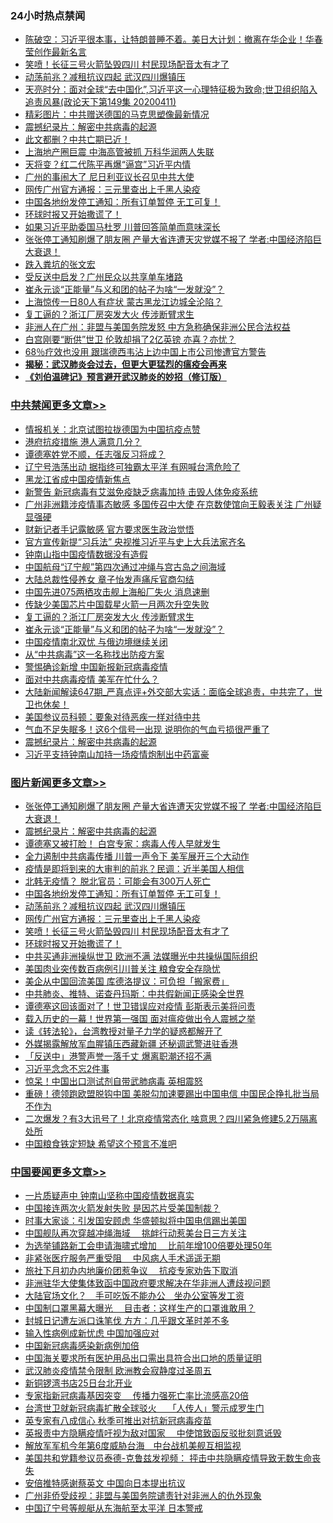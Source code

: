 <div class="catlist">
<h3>24小时热点禁闻</h3>
<ul>
<li><a href="https://github.com/fqnews/bnews/blob/master/cbnews/20200412/1310620.md">陈破空：习近平很本事，让特朗普睡不着。美日大计划：撤离在华企业！华春莹创作最新名言 </a></li>
<li><a href="https://github.com/fqnews/bnews/blob/master/topimagenews/20200412/1310674.md">笑喷！长征三号火箭坠毁四川 村民现场配音太有才了</a></li>
<li><a href="https://github.com/fqnews/bnews/blob/master/topimagenews/20200412/1310676.md">动荡前兆？减租抗议四起 武汉四川爆镇压</a></li>
<li><a href="https://github.com/fqnews/bnews/blob/master/cbnews/20200412/1310618.md">天亮时分：面对全球“去中国化”,习近平这一心理特征极为致命;世卫组织陷入追责风暴(政论天下第149集 20200411) </a></li>
<li><a href="https://github.com/fqnews/bnews/blob/master/cbnews/20200412/1310623.md">精彩图片：中共赠送德国的马克思塑像最新情况</a></li>
<li><a href="https://github.com/fqnews/bnews/blob/master/comments/20200412/1310987.md">震撼纪录片：解密中共病毒的起源</a></li>
<li><a href="https://github.com/fqnews/bnews/blob/master/finance/20200412/1310713.md">此文都删？中共亡期已近！</a></li>
<li><a href="https://github.com/fqnews/bnews/blob/master/cnnews/20200412/1311112.md">上海地产圈巨震 中海高管被抓 万科华润两人失联</a></li>
<li><a href="https://github.com/fqnews/bnews/blob/master/comments/20200412/1310855.md">天将变？红二代陈平再爆“逼宫”习近平内情</a></li>
<li><a href="https://github.com/fqnews/bnews/blob/master/cbnews/20200412/1310690.md">广州的事闹大了 尼日利亚议长召见中共大使</a></li>
<li><a href="https://github.com/fqnews/bnews/blob/master/topimagenews/20200412/1310675.md">网传广州官方通报：三元里查出上千黑人染疫</a></li>
<li><a href="https://github.com/fqnews/bnews/blob/master/topimagenews/20200412/1311004.md">中国各地纷发停工通知：所有订单暂停 无工可复！</a></li>
<li><a href="https://github.com/fqnews/bnews/blob/master/topimagenews/20200412/1310673.md">环球时报又开始撒谎了！</a></li>
<li><a href="https://github.com/fqnews/bnews/blob/master/cbnews/20200412/1310689.md">如果习近平助委国马杜罗 川普回答简单而意味深长</a></li>
<li><a href="https://github.com/fqnews/bnews/blob/master/topimagenews/20200412/1311156.md">张张停工通知刷爆了朋友圈 产量大省连遭天灾党媒不报了 学者:中国经济陷巨大衰退！</a></li>
<li><a href="https://github.com/fqnews/bnews/blob/master/ssgc/20200412/1311149.md">跌入粪坑的张文宏</a></li>
<li><a href="https://github.com/fqnews/bnews/blob/master/cbnews/20200412/1310968.md">受反送中启发？广州民众以共享单车堵路</a></li>
<li><a href="https://github.com/fqnews/bnews/blob/master/cbnews/20200412/1311092.md">崔永元谈“正能量”与义和团的帖子为啥“一发就没”？</a></li>
<li><a href="https://github.com/fqnews/bnews/blob/master/cbnews/20200412/1310990.md">上海惊传一日80人有症状 蒙古黑龙江边城全沦陷？</a></li>
<li><a href="https://github.com/fqnews/bnews/blob/master/cbnews/20200412/1311095.md">复工逼的？浙江厂房突发大火 传涉断臂求生</a></li>
<li><a href="https://github.com/fqnews/bnews/blob/master/worldnews/usa/20200412/1310652.md">非洲人在广州：非盟与美国务院发怒 中方急称确保非洲公民合法权益</a></li>
<li><a href="https://github.com/fqnews/bnews/blob/master/worldnews/20200412/1311021.md">白宫刚要“断供”世卫 伦敦却捐了2亿英镑 亦喜？亦忧？</a></li>
<li><a href="https://github.com/fqnews/bnews/blob/master/cnnews/20200412/1310760.md">68％疗效也没用 跟瑞德西韦沾上边中国上市公司惨遭官方警告</a></li>
<li><b><a href="https://github.com/fqnews/bnews/blob/master/comments/20200211/1275071.md" target="_blank">揭秘：武汉肺炎会过去，但更大更猛烈的瘟疫会再来</a></b></li>
<li><b><a href="https://github.com/fqnews/bnews/blob/master/comments/20200207/1272816.md" target="_blank">《刘伯温碑记》预言避开武汉肺炎的妙招（修订版）</a></b></li>
</ul>
</div>

<div class="catlist">
<h3><a href="https://github.com/fqnews/bnews/blob/master/cbnews/" target="_blank">中共禁闻</a><span><a href="https://github.com/fqnews/bnews/blob/master/cbnews/" target="_blank" rel="nofollow">更多文章>></a></span></h3>
<ul>
<li><a href="https://github.com/fqnews/bnews/blob/master/cbnews/20200413/1311194.md" target="_blank">情报机关：北京试图拉拢德国为中国抗疫点赞</a></li>
<li><a href="https://github.com/fqnews/bnews/blob/master/cbnews/20200412/1311186.md" target="_blank">港府抗疫措施 港人满意几分？</a></li>
<li><a href="https://github.com/fqnews/bnews/blob/master/cbnews/20200412/1311180.md" target="_blank">谭德塞姓党不顺，任志强反习将成？</a></li>
<li><a href="https://github.com/fqnews/bnews/blob/master/cbnews/20200412/1311177.md" target="_blank">辽宁号浩荡出动 据指终可独霸太平洋 有网喊台湾危险了</a></li>
<li><a href="https://github.com/fqnews/bnews/blob/master/cbnews/20200412/1311171.md" target="_blank">黑龙江省成中国疫情新焦点</a></li>
<li><a href="https://github.com/fqnews/bnews/blob/master/cbnews/20200412/1311167.md" target="_blank">新警告 新冠病毒有艾滋免疫缺乏病毒加持 击毁人体免疫系统</a></li>
<li><a href="https://github.com/fqnews/bnews/blob/master/cbnews/20200412/1311166.md" target="_blank">广州非洲籍涉疫情事态敏感 多国传召中大使 在京数使馆向王毅表关注 广州疑显强硬</a></li>
<li><a href="https://github.com/fqnews/bnews/blob/master/cbnews/20200412/1311160.md" target="_blank">财新记者手记露敏感 官方要求医生政治觉悟</a></li>
<li><a href="https://github.com/fqnews/bnews/blob/master/cbnews/20200412/1311155.md" target="_blank">官方宣传新提“习兵法” 央视推习近平与史上大兵法家齐名</a></li>
<li><a href="https://github.com/fqnews/bnews/blob/master/cbnews/20200412/1311146.md" target="_blank">钟南山指中国疫情数据没有造假</a></li>
<li><a href="https://github.com/fqnews/bnews/blob/master/cbnews/20200412/1311134.md" target="_blank">中国航母“辽宁舰”第四次通过冲绳与宫古岛之间海域</a></li>
<li><a href="https://github.com/fqnews/bnews/blob/master/cbnews/20200412/1311106.md" target="_blank">大陆总裁性侵养女 章子怡发声痛斥官商勾结</a></li>
<li><a href="https://github.com/fqnews/bnews/blob/master/cbnews/20200412/1311099.md" target="_blank">中国先进075两栖攻击舰上海船厂失火 消息速删</a></li>
<li><a href="https://github.com/fqnews/bnews/blob/master/cbnews/20200412/1311098.md" target="_blank">传缺少美国芯片中国载星火箭一月两次升空失败</a></li>
<li><a href="https://github.com/fqnews/bnews/blob/master/cbnews/20200412/1311095.md" target="_blank">复工逼的？浙江厂房突发大火 传涉断臂求生</a></li>
<li><a href="https://github.com/fqnews/bnews/blob/master/cbnews/20200412/1311092.md" target="_blank">崔永元谈“正能量”与义和团的帖子为啥“一发就没”？</a></li>
<li><a href="https://github.com/fqnews/bnews/blob/master/cbnews/20200412/1311091.md" target="_blank">中国疫情南北双忧 与俄边境继续关闭</a></li>
<li><a href="https://github.com/fqnews/bnews/blob/master/comments/20200412/1311062.md" target="_blank">从“中共病毒”这一名称找出防疫方案</a></li>
<li><a href="https://github.com/fqnews/bnews/blob/master/cbnews/20200412/1311090.md" target="_blank">警惕确诊新增 中国新报新冠病毒疫情</a></li>
<li><a href="https://github.com/fqnews/bnews/blob/master/cbnews/20200412/1311088.md" target="_blank">面对中共病毒疫情 美军在忙什么？</a></li>
<li><a href="https://github.com/fqnews/bnews/blob/master/cbnews/20200412/1311040.md" target="_blank">大陆新闻解读647期_严真点评+外交部大实话：面临全球追责，中共完了，世卫也休矣！</a></li>
<li><a href="https://github.com/fqnews/bnews/blob/master/cbnews/20200412/1311034.md" target="_blank">美国参议员科顿：要象对待恶疾一样对待中共</a></li>
<li><a href="https://github.com/fqnews/bnews/blob/master/cbnews/20200412/1311035.md" target="_blank">气血不足失眠多！这6个信号一出现 说明你的气血亏损很严重了</a></li>
<li><a href="https://github.com/fqnews/bnews/blob/master/comments/20200412/1310987.md" target="_blank">震撼纪录片：解密中共病毒的起源</a></li>
<li><a href="https://github.com/fqnews/bnews/blob/master/cbnews/20200412/1311019.md" target="_blank">习近平支持钟南山加持一场疫情炮制出中药富豪</a></li>

</ul>
</div>
<div class="catlist">
<h3><a href="https://github.com/fqnews/bnews/blob/master/topimagenews/" target="_blank">图片新闻</a><span><a href="https://github.com/fqnews/bnews/blob/master/topimagenews/" target="_blank" rel="nofollow">更多文章>></a></span></h3>
<ul>
<li><a href="https://github.com/fqnews/bnews/blob/master/topimagenews/20200412/1311156.md" target="_blank">张张停工通知刷爆了朋友圈 产量大省连遭天灾党媒不报了 学者:中国经济陷巨大衰退！</a></li>
<li><a href="https://github.com/fqnews/bnews/blob/master/comments/20200412/1310987.md" target="_blank">震撼纪录片：解密中共病毒的起源</a></li>
<li><a href="https://github.com/fqnews/bnews/blob/master/topimagenews/20200412/1311028.md" target="_blank">谭德塞又被打脸！ 白宫专家：病毒人传人早就发生</a></li>
<li><a href="https://github.com/fqnews/bnews/blob/master/topimagenews/20200412/1311027.md" target="_blank">全力遏制中共病毒传播 川普一声令下 美军展开三个大动作</a></li>
<li><a href="https://github.com/fqnews/bnews/blob/master/topimagenews/20200412/1311026.md" target="_blank">疫情是即将到来的大审判的前兆？民调：近半美国人相信</a></li>
<li><a href="https://github.com/fqnews/bnews/blob/master/topimagenews/20200412/1311020.md" target="_blank">北韩无疫情？ 脱北官员：可能会有300万人死亡</a></li>
<li><a href="https://github.com/fqnews/bnews/blob/master/topimagenews/20200412/1311004.md" target="_blank">中国各地纷发停工通知：所有订单暂停 无工可复！</a></li>
<li><a href="https://github.com/fqnews/bnews/blob/master/topimagenews/20200412/1310676.md" target="_blank">动荡前兆？减租抗议四起 武汉四川爆镇压</a></li>
<li><a href="https://github.com/fqnews/bnews/blob/master/topimagenews/20200412/1310675.md" target="_blank">网传广州官方通报：三元里查出上千黑人染疫</a></li>
<li><a href="https://github.com/fqnews/bnews/blob/master/topimagenews/20200412/1310674.md" target="_blank">笑喷！长征三号火箭坠毁四川 村民现场配音太有才了</a></li>
<li><a href="https://github.com/fqnews/bnews/blob/master/topimagenews/20200412/1310673.md" target="_blank">环球时报又开始撒谎了！</a></li>
<li><a href="https://github.com/fqnews/bnews/blob/master/topimagenews/20200412/1310672.md" target="_blank">中共买通非洲操纵世卫 欧洲不满 法媒曝光中共操纵国际组织</a></li>
<li><a href="https://github.com/fqnews/bnews/blob/master/topimagenews/20200412/1310671.md" target="_blank">美国肉业突传数百病例引川普关注 粮食安全存隐忧</a></li>
<li><a href="https://github.com/fqnews/bnews/blob/master/topimagenews/20200412/1310670.md" target="_blank">美企从中国回流美国 库德洛提议：可负担「搬家费」</a></li>
<li><a href="https://github.com/fqnews/bnews/blob/master/topimagenews/20200411/1310562.md" target="_blank">中共肺炎、推特、诺查丹玛斯：中共假新闻正感染全世界</a></li>
<li><a href="https://github.com/fqnews/bnews/blob/master/topimagenews/20200411/1310561.md" target="_blank">谭德塞这回该面对了！世卫错误应对疫情 彭斯表示美将问责</a></li>
<li><a href="https://github.com/fqnews/bnews/blob/master/topimagenews/20200411/1310463.md" target="_blank">载入历史的一幕！世界第一强国 面对瘟疫做出令人震撼之举</a></li>
<li><a href="https://github.com/fqnews/bnews/blob/master/comments/20200411/1310189.md" target="_blank">读《转法轮》，台湾教授对量子力学的疑惑都解开了</a></li>
<li><a href="https://github.com/fqnews/bnews/blob/master/topimagenews/20200411/1310310.md" target="_blank">外媒揭露解放军血腥镇压西藏新疆 还秘调武警进驻香港</a></li>
<li><a href="https://github.com/fqnews/bnews/blob/master/topimagenews/20200411/1310296.md" target="_blank">「反送中」港警声誉一落千丈 爆离职潮还招不满</a></li>
<li><a href="https://github.com/fqnews/bnews/blob/master/topimagenews/20200411/1310206.md" target="_blank">习近平念念不忘2件事</a></li>
<li><a href="https://github.com/fqnews/bnews/blob/master/topimagenews/20200410/1310163.md" target="_blank">惊呆！中国出口测试剂自带武肺病毒 英相震怒</a></li>
<li><a href="https://github.com/fqnews/bnews/blob/master/topimagenews/20200410/1310133.md" target="_blank">重磅！德领跑欧盟脱钩中国 美脱勾加速要踢出中国电信 中国民企挣扎批当局不作为</a></li>
<li><a href="https://github.com/fqnews/bnews/blob/master/topimagenews/20200410/1310034.md" target="_blank">二次爆发？有3大讯号了！北京疫情常态化 啥意思？四川紧急修建5.2万隔离处所</a></li>
<li><a href="https://github.com/fqnews/bnews/blob/master/topimagenews/20200410/1309960.md" target="_blank">中国粮食铁定短缺 希望这个预言不准吧</a></li>

</ul>
</div>
<div class="catlist">
<h3><a href="https://github.com/fqnews/bnews/blob/master/headline/" target="_blank">中国要闻</a><span><a href="https://github.com/fqnews/bnews/blob/master/headline/" target="_blank" rel="nofollow">更多文章>></a></span></h3>
<ul>
<li><a href="https://github.com/fqnews/bnews/blob/master/headline/20200413/1311190.md" target="_blank">一片质疑声中 钟南山坚称中国疫情数据真实</a></li>
<li><a href="https://github.com/fqnews/bnews/blob/master/headline/20200413/1311189.md" target="_blank">中国接连两次火箭发射失败 是因芯片受美国制裁？</a></li>
<li><a href="https://github.com/fqnews/bnews/blob/master/headline/20200412/1311185.md" target="_blank">时事大家谈：引发国安顾虑 华盛顿拟将中国电信踢出美国</a></li>
<li><a href="https://github.com/fqnews/bnews/blob/master/headline/20200412/1311170.md" target="_blank">中国舰队再次穿越冲绳海域　  挑衅行动惹美台日三方关注</a></li>
<li><a href="https://github.com/fqnews/bnews/blob/master/headline/20200412/1311169.md" target="_blank">为选举铺路新工会申请海啸式增加　  比前年增100倍要处理50年</a></li>
<li><a href="https://github.com/fqnews/bnews/blob/master/headline/20200412/1311162.md" target="_blank">非紧张医疗服务严重受阻　  中风病人手术遥遥无期</a></li>
<li><a href="https://github.com/fqnews/bnews/blob/master/headline/20200412/1311161.md" target="_blank">旅社下月初办内地廉价团惹争议　  抗疫专家劝告下取消</a></li>
<li><a href="https://github.com/fqnews/bnews/blob/master/headline/20200412/1311147.md" target="_blank">非洲驻华大使集体致函中国政府要求解决在华非洲人遭歧视问题</a></li>
<li><a href="https://github.com/fqnews/bnews/blob/master/headline/20200412/1311145.md" target="_blank">大陆官场文化？　手可吃饭不能办公　坐办公室等发工资</a></li>
<li><a href="https://github.com/fqnews/bnews/blob/master/headline/20200412/1311144.md" target="_blank">中国制口罩黑幕大曝光　  目击者：这样生产的口罩谁敢用？</a></li>
<li><a href="https://github.com/fqnews/bnews/blob/master/headline/20200412/1311143.md" target="_blank">封城日记遭左派口诛笔伐    方方：几乎跟文革时差不多</a></li>
<li><a href="https://github.com/fqnews/bnews/blob/master/headline/20200412/1311142.md" target="_blank">输入性病例成新忧虑 中国加强应对</a></li>
<li><a href="https://github.com/fqnews/bnews/blob/master/headline/20200412/1311030.md" target="_blank">中国新冠病毒感染新病例加倍</a></li>
<li><a href="https://github.com/fqnews/bnews/blob/master/headline/20200412/1310806.md" target="_blank">中国海关要求所有医护用品出口需出具符合出口地的质量证明</a></li>
<li><a href="https://github.com/fqnews/bnews/blob/master/headline/20200412/1310805.md" target="_blank">武汉肺炎疫情禁令限制   欧洲教会寂静度过圣周五</a></li>
<li><a href="https://github.com/fqnews/bnews/blob/master/headline/20200412/1310804.md" target="_blank">新铜锣湾书店25日台北开业</a></li>
<li><a href="https://github.com/fqnews/bnews/blob/master/headline/20200412/1310803.md" target="_blank">专家指新冠病毒基因突变　 传播力强死亡率比流感高20倍</a></li>
<li><a href="https://github.com/fqnews/bnews/blob/master/headline/20200412/1310802.md" target="_blank">台湾世卫就新冠病毒扩散全球驳火　 「人传人」警示成罗生门</a></li>
<li><a href="https://github.com/fqnews/bnews/blob/master/headline/20200412/1310801.md" target="_blank">英专家有八成信心  秋季可推出对抗新冠病毒疫苗</a></li>
<li><a href="https://github.com/fqnews/bnews/blob/master/headline/20200412/1310800.md" target="_blank">英报责中方隐瞒疫情吁视为敌对国家　 中使馆致函反驳批刻意诋毁</a></li>
<li><a href="https://github.com/fqnews/bnews/blob/master/headline/20200412/1310799.md" target="_blank">解放军军机今年第6度威胁台海　中台战机美舰互相监视</a></li>
<li><a href="https://github.com/fqnews/bnews/blob/master/headline/20200412/1310798.md" target="_blank">美国共和党籍参议员泰德-克鲁兹发视频： 抨击中共隐瞒疫情导致无数生命丧失</a></li>
<li><a href="https://github.com/fqnews/bnews/blob/master/headline/20200412/1310797.md" target="_blank">安倍推特感谢蔡英文 中国向日本提出抗议</a></li>
<li><a href="https://github.com/fqnews/bnews/blob/master/headline/20200412/1310796.md" target="_blank">广州非侨受歧视：非盟与美国务院谴责针对非洲人的仇外现象</a></li>
<li><a href="https://github.com/fqnews/bnews/blob/master/headline/20200412/1310795.md" target="_blank">中国辽宁号等舰艇从东海航至太平洋 日本警戒</a></li>

</ul>
</div>